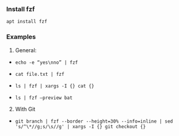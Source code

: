 ### Install fzf
`apt install fzf`

### Examples
1. General:
- `echo -e “yes\nno” | fzf`

-  `cat file.txt | fzf`

- `ls | fzf | xargs -I {} cat {}`

- `ls | fzf —preview bat`

2. With Git
- `git branch | fzf --border --height=30% --info=inline | sed 's/^\*//g;s/\s//g' | xargs -I {} git checkout {}`
